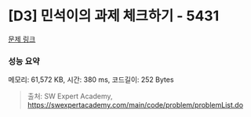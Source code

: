 # [D3] 민석이의 과제 체크하기 - 5431 

[문제 링크](https://swexpertacademy.com/main/code/problem/problemDetail.do?contestProbId=AWVl3rWKDBYDFAXm) 

### 성능 요약

메모리: 61,572 KB, 시간: 380 ms, 코드길이: 252 Bytes



> 출처: SW Expert Academy, https://swexpertacademy.com/main/code/problem/problemList.do
